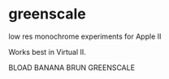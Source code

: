 # greenscale
low res monochrome experiments for Apple II

Works best in Virtual II.

BLOAD BANANA
BRUN GREENSCALE

